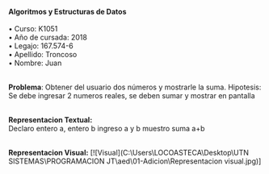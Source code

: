 **Algoritmos y Estructuras de Datos**
<br><br>
• Curso: K1051<br>
• Año de cursada: 2018<br>
• Legajo: 167.574-6<br>
• Apellido: Troncoso<br>
• Nombre: Juan<br><br>

**Problema**: Obtener del usuario dos números y mostrarle la suma.
Hipotesis: Se debe ingresar 2 numeros reales, se deben sumar y mostrar en pantalla
<br>
<br>

**Representacion Textual:**
<br>
Declaro entero a, entero b
 ingreso a y b
 muestro suma a+b
<br>
<br>

**Representacion Visual:**
[![Visual](C:\Users\LOCOASTECA\Desktop\UTN SISTEMAS\PROGRAMACION JT\aed\01-Adicion\Representacion visual.jpg)]
